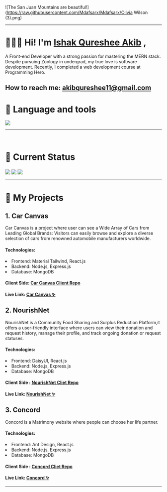 
![The San Juan Mountains are beautiful!](https://raw.githubusercontent.com/Mdafsarx/Mdafsarx/Olivia Wilson (3).png)
<hr>

# 🙋🏻‍♂️ Hi! I'm [Ishak Qureshee Akib](https://ishak-qureshee-akib.netlify.app/ "Portfolio")  ,
A Front-end Developer with a strong passion for mastering the MERN stack. Despite pursuing Zoology in undergrad, my true love is software development. Recently, I completed a web development course at Programming Hero.
<br>

## How to reach me: [akibqureshee11@gmail.com](mailto:akibqureshee11@gmail.com "Email Me") 

# 🎯 Language and tools
  <a href="https://skillicons.dev">
    <img src="https://skillicons.dev/icons?i=html,css,tailwind,javascript,react,git,github,firebase,nodejs,expressjs,mongodb" />
  </a>
<hr>
<br>

# 🎯 Current Status

###

![](http://github-profile-summary-cards.vercel.app/api/cards/profile-details?username=IshakQuresheeAkib&theme=nord_bright)
![](http://github-profile-summary-cards.vercel.app/api/cards/repos-per-language?username=IshakQuresheeAkib&theme=nord_bright)
![](http://github-profile-summary-cards.vercel.app/api/cards/productive-time?username=IshakQuresheeAkib&theme=nord_bright&utcOffset=8)

<hr>


# 🎯 My Projects

## 1. Car Canvas
Car Canvas is a project where user can see a Wide Array of Cars from Leading Global Brands: Visitors can easily browse and explore a diverse selection of cars from renowned automobile manufacturers worldwide.

#### Technologies:
<li>Frontend: Material Tailwind, React.js
<li>Backend: Node.js, Express.js
<li>Database: MongoDB

#### Client Side: [Car Canvas Client Repo](https://github.com/IshakQuresheeAkib/car-canvas "Car Canvas Client side") 
#### Live Link: [Car Canvas ✨](https://car-canvas.web.app "Car Canvas Live Link") 

## 2. NourishNet
NourishNet is a Community Food Sharing and Surplus Reduction Platform,it offers a user-friendly interface where users can view their donation and request history, manage their profile, and track ongoing donation or request statuses.
 
#### Technologies:
<li>Frontend: DaisyUI, React.js 
<li>Backend: Node.js, Express.js
<li>Database: MongoDB

#### Client Side : [NourishNet Cliet Repo](https://github.com/IshakQuresheeAkib/nourish-net "NourishNet Client side")
#### Live Link: [NourishNet ✨](https://nourish-net.web.app/ "NourishNet Live Link") 

## 3. Concord
Concord is a Matrimony website where people can choose her life partner.

#### Technologies:
<li>Frontend: Ant Design, React.js
<li>Backend: Node.js, Express.js
<li>Database: MongoDB

#### Client Side : [Concord Cliet Repo](https://github.com/IshakQuresheeAkib/concord "Concord Client side") 
#### Live Link: [Concord ✨](https://assignment-12-847d7.web.app "Concord Live Link") 
<hr>
